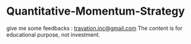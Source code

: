 # Quantitative-Momentum-Strategy

give me some feedbacks : travation.inc@gmail.com
The content is for educational purpose, not investment.

